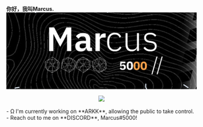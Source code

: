 **你好，我叫Marcus.**
<img src="/bannerGithub.png">
<p align="center">
  <img src="https://github-readme-stats.vercel.app/api?username=marcu-s&count_private=true&show_icons=true&theme=synthwave" />
</p>
- Ω I'm currently working on **ARKK**, allowing the public to take control. 
- Reach out to me on **DISCORD**, Marcus#5000!
<!--
\\
Here are some ideas to get you started:

- 🔭 I’m currently working on ...
- 🌱 I’m currently learning ...
- 👯 I’m looking to collaborate on ...
- 🤔 I’m looking for help with ...
- 💬 Ask me about ...
- 📫 How to reach me: ...
- 😄 Pronouns: ...
- ⚡ Fun fact: ...
-->
